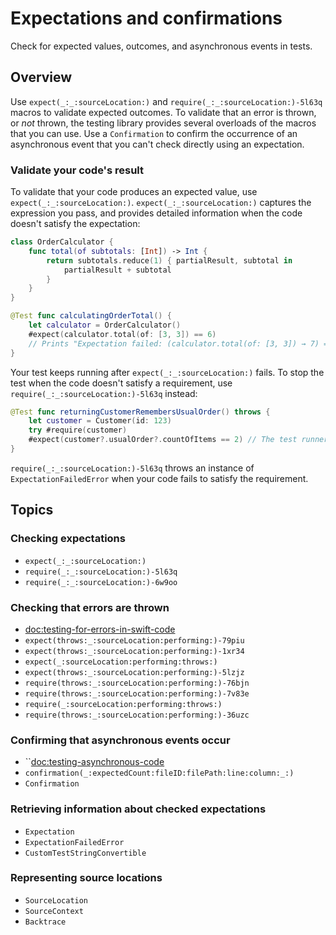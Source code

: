# Expectations and confirmations

<!--
This source file is part of the Swift.org open source project

Copyright (c) 2023–2024 Apple Inc. and the Swift project authors
Licensed under Apache License v2.0 with Runtime Library Exception

See https://swift.org/LICENSE.txt for license information
See https://swift.org/CONTRIBUTORS.txt for Swift project authors
-->

Check for expected values, outcomes, and asynchronous events in tests.

## Overview

Use ``expect(_:_:sourceLocation:)`` and
``require(_:_:sourceLocation:)-5l63q`` macros to validate expected
outcomes.  To validate that an error is thrown, or _not_ thrown, the
testing library provides several overloads of the macros that you can
use.  Use a ``Confirmation`` to confirm the occurrence of an
asynchronous event that you can't check directly using an expectation.

### Validate your code's result

To validate that your code produces an expected value, use
``expect(_:_:sourceLocation:)``.  ``expect(_:_:sourceLocation:)`` captures the
expression you pass, and provides detailed information when the code doesn't
satisfy the expectation:

```swift
class OrderCalculator {
    func total(of subtotals: [Int]) -> Int {
        return subtotals.reduce(1) { partialResult, subtotal in
            partialResult + subtotal
        }
    }
}

@Test func calculatingOrderTotal() {
    let calculator = OrderCalculator()
    #expect(calculator.total(of: [3, 3]) == 6)
    // Prints "Expectation failed: (calculator.total(of: [3, 3]) → 7) == 6"
}
```

Your test keeps running after ``expect(_:_:sourceLocation:)`` fails.  To stop
the test when the code doesn't satisfy a requirement, use
``require(_:_:sourceLocation:)-5l63q`` instead:

```swift
@Test func returningCustomerRemembersUsualOrder() throws {
    let customer = Customer(id: 123)
    try #require(customer)
    #expect(customer?.usualOrder?.countOfItems == 2) // The test runner doesn't reach this line if the customer is nil.
}
```

``require(_:_:sourceLocation:)-5l63q`` throws an instance of ``ExpectationFailedError`` when your code
fails to satisfy the requirement.

## Topics

### Checking expectations

- ``expect(_:_:sourceLocation:)``
- ``require(_:_:sourceLocation:)-5l63q``
- ``require(_:_:sourceLocation:)-6w9oo``

### Checking that errors are thrown

- <doc:testing-for-errors-in-swift-code>
- ``expect(throws:_:sourceLocation:performing:)-79piu``
- ``expect(throws:_:sourceLocation:performing:)-1xr34``
- ``expect(_:sourceLocation:performing:throws:)``
- ``expect(throws:_:sourceLocation:performing:)-5lzjz``
- ``require(throws:_:sourceLocation:performing:)-76bjn``
- ``require(throws:_:sourceLocation:performing:)-7v83e``
- ``require(_:sourceLocation:performing:throws:)``
- ``require(throws:_:sourceLocation:performing:)-36uzc``

### Confirming that asynchronous events occur

- ``<doc:testing-asynchronous-code>
- ``confirmation(_:expectedCount:fileID:filePath:line:column:_:)``
- ``Confirmation``

### Retrieving information about checked expectations

- ``Expectation``
- ``ExpectationFailedError``
- ``CustomTestStringConvertible``

### Representing source locations

- ``SourceLocation``
- ``SourceContext``
- ``Backtrace``
